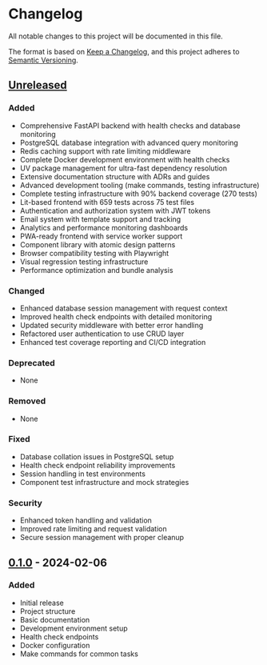 # Changelog

All notable changes to this project will be documented in this file.

The format is based on [Keep a Changelog](https://keepachangelog.com/en/1.0.0/),
and this project adheres to [Semantic Versioning](https://semver.org/spec/v2.0.0.html).

## [Unreleased]

### Added
- Comprehensive FastAPI backend with health checks and database monitoring
- PostgreSQL database integration with advanced query monitoring
- Redis caching support with rate limiting middleware
- Complete Docker development environment with health checks
- UV package management for ultra-fast dependency resolution
- Extensive documentation structure with ADRs and guides
- Advanced development tooling (make commands, testing infrastructure)
- Complete testing infrastructure with 90% backend coverage (270 tests)
- Lit-based frontend with 659 tests across 75 test files
- Authentication and authorization system with JWT tokens
- Email system with template support and tracking
- Analytics and performance monitoring dashboards
- PWA-ready frontend with service worker support
- Component library with atomic design patterns
- Browser compatibility testing with Playwright
- Visual regression testing infrastructure
- Performance optimization and bundle analysis

### Changed
- Enhanced database session management with request context
- Improved health check endpoints with detailed monitoring
- Updated security middleware with better error handling
- Refactored user authentication to use CRUD layer
- Enhanced test coverage reporting and CI/CD integration

### Deprecated
- None

### Removed
- None

### Fixed
- Database collation issues in PostgreSQL setup
- Health check endpoint reliability improvements
- Session handling in test environments
- Component test infrastructure and mock strategies

### Security
- Enhanced token handling and validation
- Improved rate limiting and request validation
- Secure session management with proper cleanup

## [0.1.0] - 2024-02-06

### Added
- Initial release
- Project structure
- Basic documentation
- Development environment setup
- Health check endpoints
- Docker configuration
- Make commands for common tasks

[Unreleased]: https://github.com/yourusername/neoforge/compare/v0.1.0...HEAD
[0.1.0]: https://github.com/yourusername/neoforge/releases/tag/v0.1.0 